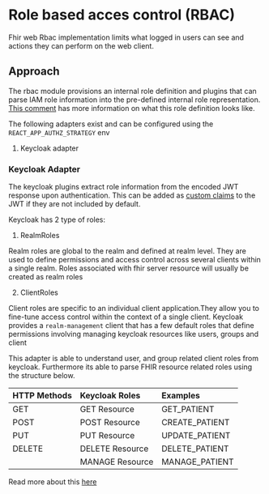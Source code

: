 # Role based acces control (RBAC)

Fhir web Rbac implementation limits what logged in users can see and actions they can perform on the web client.

## Approach

The rbac module provisions an internal role definition and plugins that can parse IAM role information into the pre-defined internal role representation. [This comment](https://github.com/onaio/fhir-web/issues/1182#issuecomment-1486729934) has more information on what this role definition looks like.

The following adapters exist and can be configured using the `REACT_APP_AUTHZ_STRATEGY` env

1. Keycloak adapter

### Keycloak Adapter

The keycloak plugins extract role information from the encoded JWT response upon authentication. This can be added as [custom claims](https://stackoverflow.com/a/63937331) to the JWT if they are not included by default.

Keycloak has 2 type of roles:

1. RealmRoles

Realm roles are global to the realm and defined at realm level. They are used to define permissions and access control across several clients within a single realm. Roles associated with fhir server resource will usually be created as realm roles

2. ClientRoles

Client roles are specific to an individual client application.They allow you to fine-tune access control within the context of a single client. Keycloak provides a `realm-management` client that has a few default roles that define permissions involving managing keycloak resources like users, groups and client

This adapter is able to understand user, and group related client roles from keycloak. Furthermore its able to parse FHIR resource related roles using the structure below.

| **HTTP Methods** | **Keycloak Roles** | **Examples**   |
| :--------------- | :----------------- | :------------- |
| GET              | GET Resource       | GET_PATIENT    |
| POST             | POST Resource      | CREATE_PATIENT |
| PUT              | PUT Resource       | UPDATE_PATIENT |
| DELETE           | DELETE Resource    | DELETE_PATIENT |
|                  | MANAGE Resource    | MANAGE_PATIENT |

Read more about this [here](https://github.com/opensrp/fhircore/discussions/1603)
